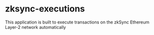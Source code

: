 # zksync-executions

This application is built to execute transactions on the zkSync Ethereum Layer-2 network automatically